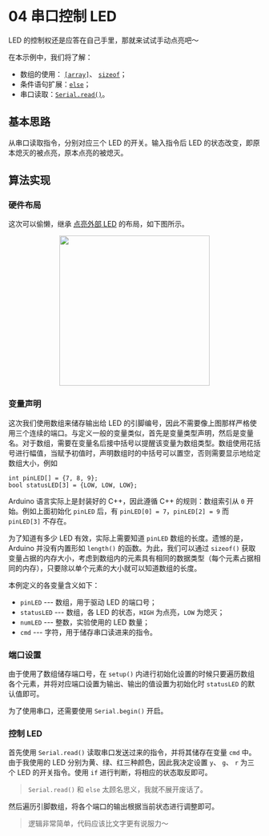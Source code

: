 # 04 串口控制 LED

LED 的控制权还是应答在自己手里，那就来试试手动点亮吧～

在本示例中，我们将了解：

- 数组的使用：
    [`[array]`](https://www.arduino.cc/reference/en/language/variables/data-types/array/)、
    [`sizeof`](https://www.arduino.cc/reference/en/language/variables/utilities/sizeof/)；
- 条件语句扩展：[`else`](https://www.arduino.cc/reference/en/language/structure/control-structure/else/)；
- 串口读取：[`Serial.read()`](https://www.arduino.cc/reference/en/language/functions/communication/serial/read/)。


## 基本思路

从串口读取指令，分别对应三个 LED 的开关。输入指令后 LED 的状态改变，即原本熄灭的被点亮，原本点亮的被熄灭。


## 算法实现

### 硬件布局

这次可以偷懒，继承 [点亮外部 LED](../03_ExternalLED/README.md) 的布局，如下图所示。

<div align=center>
    <img src=./ControlLED.svg width=300 />
</div>


### 变量声明

这次我们使用数组来储存输出给 LED 的引脚编号，因此不需要像上图那样严格使用三个连续的端口。与定义一般的变量类似，首先是变量类型声明，然后是变量名。对于数组，需要在变量名后接中括号以提醒该变量为数组类型。数组使用花括号进行幅值，当赋予初值时，声明数组时的中括号可以置空，否则需要显示地给定数组大小，例如

```arduino
int pinLED[] = {7, 8, 9};
bool statusLED[3] = {LOW, LOW, LOW};
```

Arduino 语言实际上是封装好的 C++，因此遵循 C++ 的规则：数组索引从 `0` 开始。例如上面初始化 `pinLED` 后，有 `pinLED[0] = 7`，`pinLED[2] = 9` 而 `pinLED[3]` 不存在。

为了知道有多少 LED 有效，实际上需要知道 `pinLED` 数组的长度。遗憾的是，Arduino 并没有内置形如 `length()` 的函数。为此，我们可以通过 `sizeof()` 获取变量占据的内存大小，考虑到数组内的元素具有相同的数据类型（每个元素占据相同的内存），只要除以单个元素的大小就可以知道数组的长度。

本例定义的各变量含义如下：

- `pinLED` --- 数组，用于驱动 LED 的端口号；
- `statusLED` --- 数组，各 LED 的状态，`HIGH` 为点亮，`LOW` 为熄灭；
- `numLED` --- 整数，实验使用的 LED 数量；
- `cmd` --- 字符，用于储存串口读进来的指令。


### 端口设置

由于使用了数组储存端口号，在 `setup()` 内进行初始化设置的时候只要遍历数组各个元素，并将对应端口设置为输出、输出的值设置为初始化时 `statusLED` 的默认值即可。

为了使用串口，还需要使用 `Serial.begin()` 开启。


### 控制 LED

首先使用 `Serial.read()` 读取串口发送过来的指令，并将其储存在变量 `cmd` 中。由于我使用的 LED 分别为黄、绿、红三种颜色，因此我决定设置 `y`、 `g`、 `r` 为三个 LED 的开关指令。使用 `if` 进行判断，将相应的状态取反即可。

> `Serial.read()` 和 `else` 太顾名思义，我就不展开废话了。

然后遍历引脚数组，将各个端口的输出根据当前状态进行调整即可。

> 逻辑非常简单，代码应该比文字更有说服力～